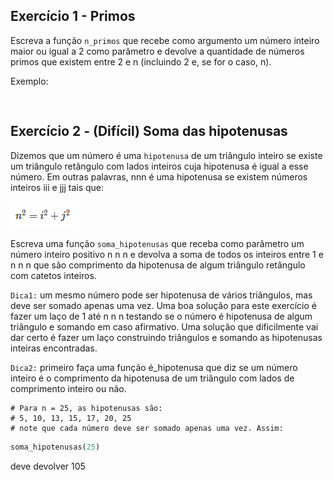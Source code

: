 ## Exercício 1 - Primos

Escreva a função ```n_primos``` que recebe como argumento um número inteiro maior ou igual a 2 como parâmetro e devolve a quantidade de números primos que existem entre 2 e n (incluindo 2 e, se for o caso, n).

Exemplo:

```


```

## Exercício 2 - (Difícil) Soma das hipotenusas

Dizemos que um número é uma ```hipotenusa``` de um triângulo inteiro se existe um triângulo retângulo com lados inteiros cuja hipotenusa é igual a esse número. Em outras palavras, nnn é uma hipotenusa se existem números inteiros iii e jjj tais que:

![](img.png)

Escreva uma função ```soma_hipotenusas``` que receba como parâmetro um número inteiro positivo n n n e devolva a soma de todos os inteiros entre 1 e n n n que são comprimento da hipotenusa de algum triângulo retângulo com catetos inteiros.

```Dica1:``` um mesmo número pode ser hipotenusa de vários triângulos, mas deve ser somado apenas uma vez. Uma boa solução para este exercício é fazer um laço de 1 até n n n testando se o número é hipotenusa de algum triângulo e somando em caso afirmativo. Uma solução que dificilmente vai dar certo é fazer um laço construindo triângulos e somando as hipotenusas inteiras encontradas.

```Dica2:``` primeiro faça uma função é_hipotenusa que diz se um número inteiro é o comprimento da hipotenusa de um triângulo com lados de comprimento inteiro ou não.


```
# Para n = 25, as hipotenusas são:
# 5, 10, 13, 15, 17, 20, 25
# note que cada número deve ser somado apenas uma vez. Assim:
```
```ruby
soma_hipotenusas(25)

```
deve devolver 105

